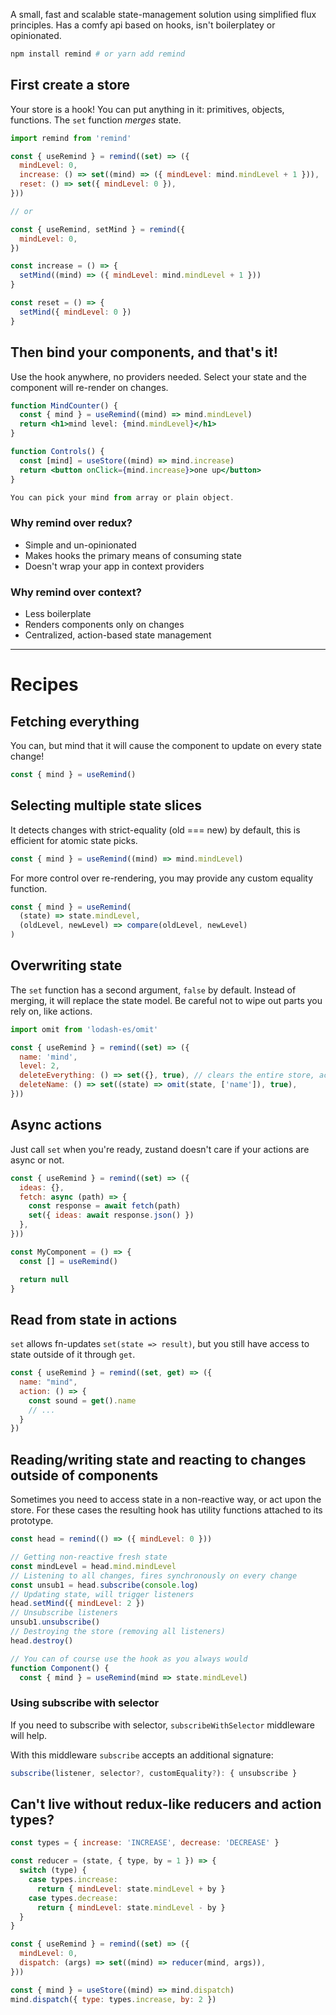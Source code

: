 A small, fast and scalable state-management solution using simplified flux principles. Has a comfy api based on hooks, isn't boilerplatey or opinionated.

```bash
npm install remind # or yarn add remind
```

## First create a store

Your store is a hook! You can put anything in it: primitives, objects, functions. The `set` function _merges_ state.

```jsx
import remind from 'remind'

const { useRemind } = remind((set) => ({
  mindLevel: 0,
  increase: () => set((mind) => ({ mindLevel: mind.mindLevel + 1 })),
  reset: () => set({ mindLevel: 0 }),
}))

// or

const { useRemind, setMind } = remind({
  mindLevel: 0,
})

const increase = () => {
  setMind((mind) => ({ mindLevel: mind.mindLevel + 1 }))
}

const reset = () => {
  setMind({ mindLevel: 0 })
}
```

## Then bind your components, and that's it!

Use the hook anywhere, no providers needed. Select your state and the component will re-render on changes.

```jsx
function MindCounter() {
  const { mind } = useRemind((mind) => mind.mindLevel)
  return <h1>mind level: {mind.mindLevel}</h1>
}

function Controls() {
  const [mind] = useStore((mind) => mind.increase)
  return <button onClick={mind.increase}>one up</button>
}

You can pick your mind from array or plain object.
```

### Why remind over redux?

- Simple and un-opinionated
- Makes hooks the primary means of consuming state
- Doesn't wrap your app in context providers

### Why remind over context?

- Less boilerplate
- Renders components only on changes
- Centralized, action-based state management

---

# Recipes

## Fetching everything

You can, but mind that it will cause the component to update on every state change!

```jsx
const { mind } = useRemind()
```

## Selecting multiple state slices

It detects changes with strict-equality (old === new) by default, this is efficient for atomic state picks.

```jsx
const { mind } = useRemind((mind) => mind.mindLevel)
```

For more control over re-rendering, you may provide any custom equality function.

```jsx
const { mind } = useRemind(
  (state) => state.mindLevel,
  (oldLevel, newLevel) => compare(oldLevel, newLevel)
)
```

## Overwriting state

The `set` function has a second argument, `false` by default. Instead of merging, it will replace the state model. Be careful not to wipe out parts you rely on, like actions.

```jsx
import omit from 'lodash-es/omit'

const { useRemind } = remind((set) => ({
  name: 'mind',
  level: 2,
  deleteEverything: () => set({}, true), // clears the entire store, actions included
  deleteName: () => set((state) => omit(state, ['name']), true),
}))
```

## Async actions

Just call `set` when you're ready, zustand doesn't care if your actions are async or not.

```jsx
const { useRemind } = remind((set) => ({
  ideas: {},
  fetch: async (path) => {
    const response = await fetch(path)
    set({ ideas: await response.json() })
  },
}))

const MyComponent = () => {
  const [] = useRemind()

  return null
}
```

## Read from state in actions

`set` allows fn-updates `set(state => result)`, but you still have access to state outside of it through `get`.

```jsx
const { useRemind } = remind((set, get) => ({
  name: "mind",
  action: () => {
    const sound = get().name
    // ...
  }
})
```

## Reading/writing state and reacting to changes outside of components

Sometimes you need to access state in a non-reactive way, or act upon the store. For these cases the resulting hook has utility functions attached to its prototype.

```jsx
const head = remind(() => ({ mindLevel: 0 }))

// Getting non-reactive fresh state
const mindLevel = head.mind.mindLevel
// Listening to all changes, fires synchronously on every change
const unsub1 = head.subscribe(console.log)
// Updating state, will trigger listeners
head.setMind({ mindLevel: 2 })
// Unsubscribe listeners
unsub1.unsubscribe()
// Destroying the store (removing all listeners)
head.destroy()

// You can of course use the hook as you always would
function Component() {
  const { mind } = useRemind(mind => state.mindLevel)
```

### Using subscribe with selector

If you need to subscribe with selector,
`subscribeWithSelector` middleware will help.

With this middleware `subscribe` accepts an additional signature:

```ts
subscribe(listener, selector?, customEquality?): { unsubscribe }
```

## Can't live without redux-like reducers and action types?

```jsx
const types = { increase: 'INCREASE', decrease: 'DECREASE' }

const reducer = (state, { type, by = 1 }) => {
  switch (type) {
    case types.increase:
      return { mindLevel: state.mindLevel + by }
    case types.decrease:
      return { mindLevel: state.mindLevel - by }
  }
}

const { useRemind } = remind((set) => ({
  mindLevel: 0,
  dispatch: (args) => set((mind) => reducer(mind, args)),
}))

const { mind } = useStore((mind) => mind.dispatch)
mind.dispatch({ type: types.increase, by: 2 })
```
